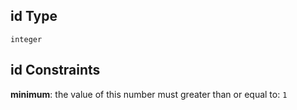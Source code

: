 ## id Type

`integer`

## id Constraints

**minimum**: the value of this number must greater than or equal to: `1`
